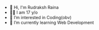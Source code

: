 - 👋 Hi, I'm Rudraksh Raina
- 🫶🏻 I am 17 y/o
- 👀 I’m interested in Coding(obv)
- 🌱 I’m currently learning Web Development









<!--- - 📫 How to reach me 
--->
<!---
SkixtZ/SkixtZ is a ✨ special ✨ repository because its `README.md` (this file) appears on your GitHub profile.
You can click the Preview link to take a look at your changes.
--->
